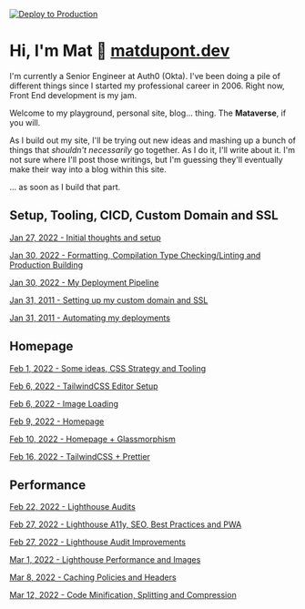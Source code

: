 [![Deploy to Production](https://github.com/matldupont/matdupont-dev/actions/workflows/prod-deploy.yml/badge.svg)](https://github.com/matldupont/matdupont-dev/actions/workflows/prod-deploy.yml)

# Hi, I'm Mat 👋 [matdupont.dev](https://matdupont.dev)

I'm currently a Senior Engineer at Auth0 (Okta). I've been doing a pile of different things since I started my professional career in 2006. Right now, Front End development is my jam.

Welcome to my playground, personal site, blog... thing. The **Mataverse**, if you will.

As I build out my site, I'll be trying out new ideas and mashing up a bunch of things that _shouldn't necessarily_ go together. As I do it, I'll write about it. I'm not sure where I'll post those writings, but I'm guessing they'll eventually make their way into a blog within this site.

... as soon as I build that part.

## Setup, Tooling, CICD, Custom Domain and SSL

[Jan 27, 2022 - Initial thoughts and setup](https://github.com/matldupont/matdupont-dev/blob/main/blog/220127/01-setup.md)

[Jan 30, 2022 - Formatting, Compilation Type Checking/Linting and Production Building](https://github.com/matldupont/matdupont-dev/blob/main/blog/220130/01-setup-continued.md)

[Jan 30, 2022 - My Deployment Pipeline](https://github.com/matldupont/matdupont-dev/blob/main/blog/220130/02-deployment.md)

[Jan 31, 2011 - Setting up my custom domain and SSL](https://github.com/matldupont/matdupont-dev/blob/main/blog/220131/01-custom-domain.md)

[Jan 31, 2011 - Automating my deployments](https://github.com/matldupont/matdupont-dev/blob/main/blog/220131/02-automated-deployments.md)

## Homepage

[Feb 1, 2022 - Some ideas, CSS Strategy and Tooling](https://github.com/matldupont/matdupont-dev/blob/main/blog/220201/01-homepage-tooling.md)

[Feb 6, 2022 - TailwindCSS Editor Setup](https://github.com/matldupont/matdupont-dev/blob/main/blog/220206/01-tailwindcss.md)

[Feb 6, 2022 - Image Loading](https://github.com/matldupont/matdupont-dev/blob/main/blog/220206/02-images.md)

[Feb 9, 2022 - Homepage](https://github.com/matldupont/matdupont-dev/blob/main/blog/220209/01-homepage-issues.md)

[Feb 10, 2022 - Homepage + Glassmorphism](https://github.com/matldupont/matdupont-dev/blob/main/blog/220210/01-homepage-glassmorphism.md)

[Feb 16, 2022 - TailwindCSS + Prettier](https://github.com/matldupont/matdupont-dev/blob/main/blog/220216/01-twcss-prettier.md)

## Performance

[Feb 22, 2022 - Lighthouse Audits](https://github.com/matldupont/matdupont-dev/blob/main/blog/220222/01-lighthouse.md)

[Feb 27, 2022 - Lighthouse A11y, SEO, Best Practices and PWA](https://github.com/matldupont/matdupont-dev/blob/main/blog/220227/01-lighthouse.md)

[Feb 27, 2022 - Lighthouse Audit Improvements](https://github.com/matldupont/matdupont-dev/blob/main/blog/220227/02-improvements.md)

[Mar 1, 2022 - Lighthouse Performance and Images](https://github.com/matldupont/matdupont-dev/blob/main/blog/220301/01-performance.md)

[Mar 8, 2022 - Caching Policies and Headers](https://github.com/matldupont/matdupont-dev/blob/main/blog/220308/01-caching-policies.md)

[Mar 12, 2022 - Code Minification, Splitting and Compression](https://github.com/matldupont/matdupont-dev/blob/main/blog/220312/01-minification-splitting-compression.md)
